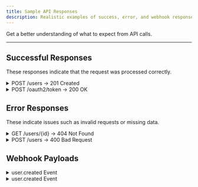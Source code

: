 ```yaml
---
title: Sample API Responses
description: Realistic examples of success, error, and webhook responses from SecurityPro.
---
```


Get a better understanding of what to expect from API calls.

---

## Successful Responses

These responses indicate that the request was processed correctly. 

<details>
<summary>POST /users → 201 Created</summary>

```json
{
  "id": "user_12345",
  "name": "Jane Doe",
  "email": "jane.doe@example.com",
  "role": "admin",
  "created_at": "2025-06-07T15:34:12Z"
}
```
</details>

<details> 
<summary>POST /oauth2/token → 200 OK</summary>

```json
{
  "access_token": "eyJhbGciOiJIUzI1NiIsInR5...",
  "token_type": "Bearer",
  "expires_in": 3600,
  "refresh_token": "def50200e8d8...",
  "scope": "read write"
}
```
</details>

## Error Responses

These indicate issues such as invalid requests or missing data.

<details> 
<summary>GET /users/{id} → 404 Not Found</summary>

```json
{
  "error": "User not found",
  "code": 404,
  "message": "The requested user ID does not exist."
}
```
</details>

<details> 
<summary>POST /users → 400 Bad Request</summary>

```json
{
  "error": "Missing required field: email",
  "code": 400,
  "message": "The 'email' field is required to create a new user."
}
```
</details>

## Webhook Payloads

<details> 
<summary>user.created Event</summary>

These payloads are sent to your configured webhook endpoint when key events occur, such as new user creation or token revocation. Use these to trigger workflows or sync with external systems.

```json
{
  "event": "user.created",
  "timestamp": "2025-06-07T16:10:45Z",
  "data": {
    "id": "user_67890",
    "email": "new.user@example.com",
    "name": "New User"
  }
}
```
</details>

<details> 
<summary>user.created Event</summary>

```json
{
  "event": "token.revoked",
  "timestamp": "2025-06-07T17:42:30Z",
  "data": {
    "user_id": "user_12345",
    "token_id": "token_xyz987"
  }
}
```
</details>